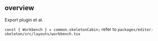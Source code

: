 ## overview

Export plugin et al.

`const { Workbench } = common.skeletonCabin;` refer to `packages/editor-skeleton/src/layouts/workbench.tsx`
